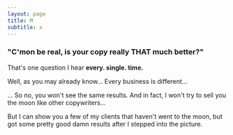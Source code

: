 ```yaml
---
layout: page
title: M
subtitle: x
---
```


### "C'mon be real, is your copy really THAT much better?" 

That's one question I hear **every. single. time.**

Well, as you may already know... Every business is different...

... So no, you won't see the same results. And in fact, I won't try to sell you the moon like other copywriters... 

But I can show you a few of my clients that haven't went to the moon, but got some pretty good damn results after I stepped into the picture. 
